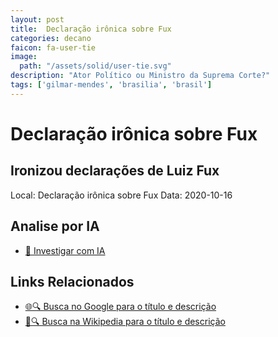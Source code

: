 ```yaml
---
layout: post
title:  Declaração irônica sobre Fux
categories: decano
faicon: fa-user-tie
image:
  path: "/assets/solid/user-tie.svg"
description: "Ator Político ou Ministro da Suprema Corte?"
tags: ['gilmar-mendes', 'brasilia', 'brasil']
---
```


# Declaração irônica sobre Fux
## Ironizou declarações de Luiz Fux
Local: Declaração irônica sobre Fux
Data: 2020-10-16

## Analise por IA
- [🤖 Investigar com IA](https://www.perplexity.ai/search?q=%22Gilmar%20Mendes%22%20%2B%20Declara%C3%A7%C3%A3o%20ir%C3%B4nica%20sobre%20Fux%20Ironizou%20declara%C3%A7%C3%B5es%20de%20Luiz%20Fux%20Bras%C3%ADlia%2C%20Brasil)

## Links Relacionados
- [🌐🔍 Busca no Google para o título e descrição](https://www.google.com/search?q=%22Gilmar%20Mendes%22%20%2B%20Declara%C3%A7%C3%A3o%20ir%C3%B4nica%20sobre%20Fux%20Ironizou%20declara%C3%A7%C3%B5es%20de%20Luiz%20Fux%20Bras%C3%ADlia%2C%20Brasil)
- [📖🔍 Busca na Wikipedia para o título e descrição](https://pt.wikipedia.org/w/index.php?search=%22Gilmar%20Mendes%22%20%2B%20Declara%C3%A7%C3%A3o%20ir%C3%B4nica%20sobre%20Fux%20Ironizou%20declara%C3%A7%C3%B5es%20de%20Luiz%20Fux%20Bras%C3%ADlia%2C%20Brasil)

